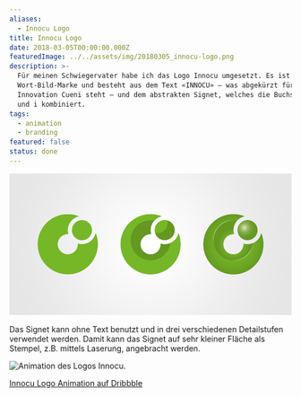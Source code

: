 ```yaml
---
aliases:
  - Innocu Logo
title: Innocu Logo
date: 2018-03-05T00:00:00.000Z
featuredImage: ../../assets/img/20180305_innocu-logo.png
description: >-
  Für meinen Schwiegervater habe ich das Logo Innocu umgesetzt. Es ist eine
  Wort-Bild-Marke und besteht aus dem Text «INNOCU» – was abgekürzt für
  Innovation Cueni steht – und dem abstrakten Signet, welches die Buchstaben c
  und i kombiniert.
tags:
  - animation
  - branding
featured: false
status: done
---
```

![Signetvarianten INNOCU](../../assets/img/20180305_innocu-logo_1.png)

Das Signet kann ohne Text benutzt und in drei verschiedenen Detailstufen verwendet werden. Damit kann das Signet auf sehr kleiner Fläche als Stempel, z.B. mittels Laserung, angebracht werden.

![Animation des Logos Innocu.](../../assets/img/20180305_innocu-logo_2.gif)

[Innocu Logo Animation auf Dribbble](https://dribbble.com/shots/4301001-Innocu-Animation)
